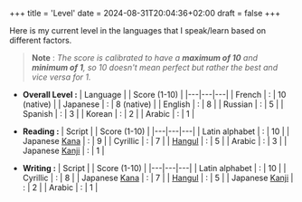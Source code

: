 +++
title = 'Level'
date = 2024-08-31T20:04:36+02:00
draft = false
+++

Here is my current level in the languages that I speak/learn based on different factors.

>**Note** :
*The score is calibrated to have a **maximum of 10** and **minimum of 1**, so 10 doesn't mean perfect but rather the best and vice versa for 1.*

- **Overall Level :**
| Language | | Score (1-10) |
|---|---|---|
| French | : | 10 (native) |
| Japanese | : | 8 (native) |
| English | : | 8 |
| Russian | : | 5 |
| Spanish | : | 3 |
| Korean | : | 2 |
| Arabic | : | 1 |

- **Reading :**
| Script | | Score (1-10) |
|---|---|---|
| Latin alphabet | : | 10 |
| Japanese [Kana](https://en.wikipedia.org/wiki/Kana) | : | 9 |
| Cyrillic | : | 7 |
| [Hangul](https://en.wikipedia.org/wiki/Hangul) | : | 5 |
| Arabic | : | 3 |
| Japanese [Kanji](https://en.wikipedia.org/wiki/Kanji) | : | 1 |

- **Writing :**
| Script | | Score (1-10) |
|---|---|---|
| Latin alphabet | : | 10 |
| Cyrillic | : | 8 |
| Japanese [Kana](https://en.wikipedia.org/wiki/Kana) | : | 7 |
| [Hangul](https://en.wikipedia.org/wiki/Hangul) | : | 5 |
| Japanese [Kanji](https://en.wikipedia.org/wiki/Kanji) | : | 2 |
| Arabic | : | 1 |
